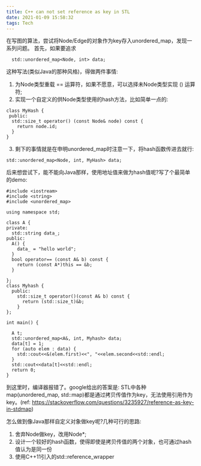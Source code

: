 ```yaml
---
title: C++ can not set reference as key in STL
date: 2021-01-09 15:58:32
tags: Tech
---
```


在写图的算法，尝试将Node/Edge的对象作为key存入unordered_map，发现一系列问题。
首先，如果要追求 
```
  std::unordered_map<Node, int> data;
```
这种写法(类似Java的那种风格)，得做两件事情:
1. 为Node类型重载 == 运算符，如果不愿意，可以选择未Node类型实现 () 运算符;
2. 实现一个自定义的供Node类型使用的hash方法，比如简单一点的:
  ```
  class MyHash {
   public:
    std::size_t operator() (const Node& node) const {
      return node.id;
    }
  }
  ```
3. 剩下的事情就是在申明unordered_map时注意一下，将hash函数传进去就行: 
```
std::unordered_map<Node, int, MyHash> data;
```


后来想尝试下，能不能向Java那样，使用地址值来做为hash值呢?写了个最简单的demo:
```
#include <iostream>
#include <string>
#include <unordered_map>

using namespace std;

class A {
private:
  std::string data_;
public:
  A() {
    data_ = "hello world";
  }
  bool operator== (const A& b) const {
    return (const A*)this == &b;
  }

};
class Myhash {
  public:
    std::size_t operator()(const A& b) const {
      return (std::size_t)&b; 
    }
};

int main() {

  A t;
  std::unordered_map<A&, int, Myhash> data;
  data[t] = 1;
  for (auto elem : data) {
    std::cout<<&(elem.first)<<", "<<elem.second<<std::endl;
  }
  std::cout<<data[t]<<std::endl;
  return 0;
}
```
到这里时，编译器报错了。google给出的答案是: STL中各种map(unordered_map, std::map)都是通过拷贝传值作为key，无法使用引用作为key。(ref: https://stackoverflow.com/questions/3235927/reference-as-key-in-stdmap)


怎么做到像Java那样自定义对象做key呢?几种可行的思路:
1. 舍弃Node做key，改用Node*;
2. 设计一个较好的hash函数，使得即使是拷贝传值的两个对象，也可通过hash值认为是同一份
3. 使用C++11引入的std::reference_wrapper
